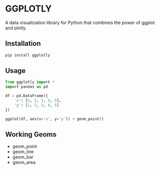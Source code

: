 # GGPLOTLY

A data visualization library for Python that combines the power of ggplot and plotly.

## Installation

```bash
pip install ggplotly
```

## Usage

```python
from ggplotly import *
import pandas as pd

df = pd.DataFrame({
    'x': [1, 2, 3, 4, 5],
    'y': [1, 2, 3, 4, 5]
})

ggplot(df, aes(x='x', y='y')) + geom_point()
```

## Working Geoms

- geom_point
- geom_line
- geom_bar
- geom_area